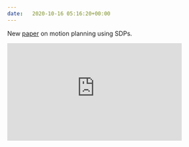 ```yaml
---
date:   2020-10-16 05:16:20+00:00
---
```


New <a href="/publications#-/publications/2020/10/16/piecewise-">paper</a> on motion planning using SDPs.

<iframe width="400" height="225" src="https://www.youtube.com/embed/AxLM-wQqYnc?controls=0" frameborder="0" allow="accelerometer; autoplay; clipboard-write; encrypted-media; gyroscope; picture-in-picture" allowfullscreen></iframe>
